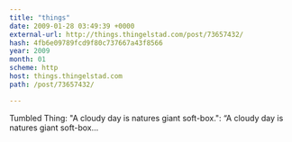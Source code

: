 ```yaml
---
title: "things"
date: 2009-01-28 03:49:39 +0000
external-url: http://things.thingelstad.com/post/73657432/
hash: 4fb6e09789fcd9f80c737667a43f8566
year: 2009
month: 01
scheme: http
host: things.thingelstad.com
path: /post/73657432/

---
```


Tumbled Thing: "A cloudy day is natures giant soft-box.": “A cloudy day is natures giant soft-box... 
